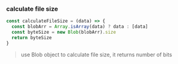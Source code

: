 ### calculate file size
```javascript
const calculateFileSize = (data) => {
  const blobArr = Array.isArray(data) ? data : [data]
  const byteSize = new Blob(blobArr).size
  return byteSize
}
```

> use Blob object to calculate file size, it returns number of bits